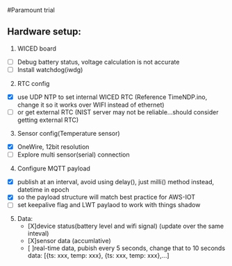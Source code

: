 #Paramount trial

## Hardware setup:
1. WICED board
  - [ ] Debug battery status, voltage calculation is not accurate
  - [ ] Install watchdog(iwdg)
2. RTC config
  - [X] use UDP NTP to set internal WICED RTC (Reference TimeNDP.ino, change it so it works over WIFI instead of ethernet)
  - [ ] or get external RTC (NIST server may not be reliable...should consider getting external RTC)
3. Sensor config(Temperature sensor)
  - [X] OneWire, 12bit resolution
  - [ ] Explore multi sensor(serial) connection
4. Configure MQTT payload
  - [X] publish at an interval, avoid using delay(), just milli() method instead, datetime in epoch
  - [X] so the payload structure will match best practice for AWS-IOT
  - [ ] set keepalive flag and LWT paylaod to work with things shadow
  
5. Data:
    - [X]device status(battery level and wifi signal) (update over the same inteval)
    - [X]sensor data (accumlative)
    - [ ]real-time data, pubish every 5 seconds, change that to 10 seconds
      data: [{ts: xxx, temp: xxx}, {ts: xxx, temp: xxx},...]
